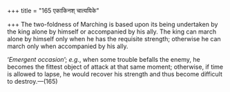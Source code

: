 +++
title = "165 एकाकिनश् चात्ययिके"

+++
The two-foldness of Marching is based upon its being undertaken by the
king alone by himself or accompanied by his ally. The king can march
alone by himself only when he has the requisite strength; otherwise he
can march only when accompanied by his ally.

‘*Emergent occasion*’; *e.g*., when some trouble befalls the enemy, he
becomes the fittest object of attack at that same moment; otherwise, if
time is allowed to lapse, he would recover his strength and thus become
difficult to destroy.—(165)



